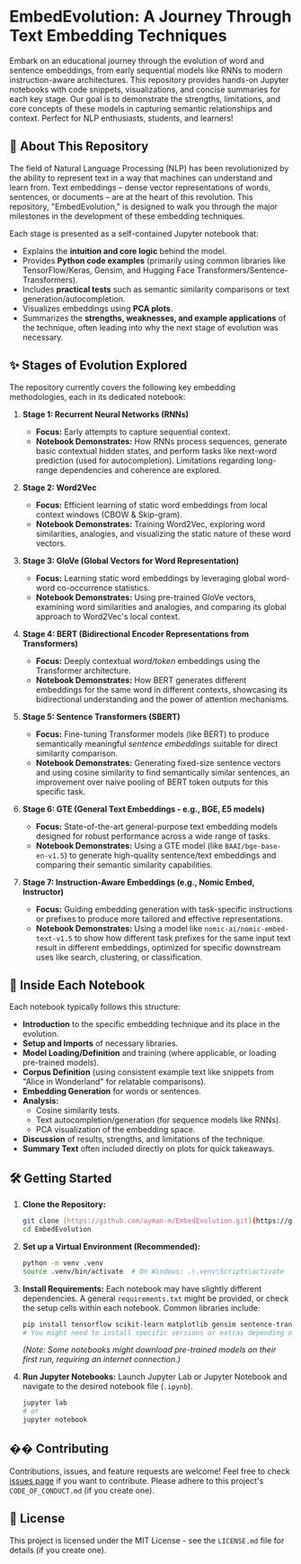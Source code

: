 # EmbedEvolution: A Journey Through Text Embedding Techniques

Embark on an educational journey through the evolution of word and sentence embeddings, from early sequential models like RNNs to modern instruction-aware architectures. This repository provides hands-on Jupyter notebooks with code snippets, visualizations, and concise summaries for each key stage. Our goal is to demonstrate the strengths, limitations, and core concepts of these models in capturing semantic relationships and context. Perfect for NLP enthusiasts, students, and learners!

## 🚀 About This Repository

The field of Natural Language Processing (NLP) has been revolutionized by the ability to represent text in a way that machines can understand and learn from. Text embeddings – dense vector representations of words, sentences, or documents – are at the heart of this revolution. This repository, "EmbedEvolution," is designed to walk you through the major milestones in the development of these embedding techniques.

Each stage is presented as a self-contained Jupyter notebook that:
* Explains the **intuition and core logic** behind the model.
* Provides **Python code examples** (primarily using common libraries like TensorFlow/Keras, Gensim, and Hugging Face Transformers/Sentence-Transformers).
* Includes **practical tests** such as semantic similarity comparisons or text generation/autocompletion.
* Visualizes embeddings using **PCA plots**.
* Summarizes the **strengths, weaknesses, and example applications** of the technique, often leading into why the next stage of evolution was necessary.

## ✨ Stages of Evolution Explored

The repository currently covers the following key embedding methodologies, each in its dedicated notebook:

1.  **Stage 1: Recurrent Neural Networks (RNNs)**
    * **Focus:** Early attempts to capture sequential context.
    * **Notebook Demonstrates:** How RNNs process sequences, generate basic contextual hidden states, and perform tasks like next-word prediction (used for autocompletion). Limitations regarding long-range dependencies and coherence are explored.

2.  **Stage 2: Word2Vec**
    * **Focus:** Efficient learning of static word embeddings from local context windows (CBOW & Skip-gram).
    * **Notebook Demonstrates:** Training Word2Vec, exploring word similarities, analogies, and visualizing the static nature of these word vectors.

3.  **Stage 3: GloVe (Global Vectors for Word Representation)**
    * **Focus:** Learning static word embeddings by leveraging global word-word co-occurrence statistics.
    * **Notebook Demonstrates:** Using pre-trained GloVe vectors, examining word similarities and analogies, and comparing its global approach to Word2Vec's local context.

4.  **Stage 4: BERT (Bidirectional Encoder Representations from Transformers)**
    * **Focus:** Deeply contextual *word/token* embeddings using the Transformer architecture.
    * **Notebook Demonstrates:** How BERT generates different embeddings for the same word in different contexts, showcasing its bidirectional understanding and the power of attention mechanisms.

5.  **Stage 5: Sentence Transformers (SBERT)**
    * **Focus:** Fine-tuning Transformer models (like BERT) to produce semantically meaningful *sentence embeddings* suitable for direct similarity comparison.
    * **Notebook Demonstrates:** Generating fixed-size sentence vectors and using cosine similarity to find semantically similar sentences, an improvement over naive pooling of BERT token outputs for this specific task.

6.  **Stage 6: GTE (General Text Embeddings - e.g., BGE, E5 models)**
    * **Focus:** State-of-the-art general-purpose text embedding models designed for robust performance across a wide range of tasks.
    * **Notebook Demonstrates:** Using a GTE model (like `BAAI/bge-base-en-v1.5`) to generate high-quality sentence/text embeddings and comparing their semantic similarity capabilities.

7.  **Stage 7: Instruction-Aware Embeddings (e.g., Nomic Embed, Instructor)**
    * **Focus:** Guiding embedding generation with task-specific instructions or prefixes to produce more tailored and effective representations.
    * **Notebook Demonstrates:** Using a model like `nomic-ai/nomic-embed-text-v1.5` to show how different task prefixes for the same input text result in different embeddings, optimized for specific downstream uses like search, clustering, or classification.

## 🔧 Inside Each Notebook

Each notebook typically follows this structure:
* **Introduction** to the specific embedding technique and its place in the evolution.
* **Setup and Imports** of necessary libraries.
* **Model Loading/Definition** and training (where applicable, or loading pre-trained models).
* **Corpus Definition** (using consistent example text like snippets from "Alice in Wonderland" for relatable comparisons).
* **Embedding Generation** for words or sentences.
* **Analysis:**
    * Cosine similarity tests.
    * Text autocompletion/generation (for sequence models like RNNs).
    * PCA visualization of the embedding space.
* **Discussion** of results, strengths, and limitations of the technique.
* **Summary Text** often included directly on plots for quick takeaways.

## 🛠️ Getting Started

1.  **Clone the Repository:**
    ```bash
    git clone [https://github.com/ayman-m/EmbedEvolution.git](https://github.com/ayman-m/EmbedEvolution.git)
    cd EmbedEvolution
    ```
2.  **Set up a Virtual Environment (Recommended):**
    ```bash
    python -m venv .venv
    source .venv/bin/activate  # On Windows: .\.venv\Scripts\activate
    ```
3.  **Install Requirements:**
    Each notebook may have slightly different dependencies. A general `requirements.txt` might be provided, or check the setup cells within each notebook. Common libraries include:
    ```bash
    pip install tensorflow scikit-learn matplotlib gensim sentence-transformers transformers torch
    # You might need to install specific versions or extras depending on your setup (e.g., for GPU)
    ```
    *(Note: Some notebooks might download pre-trained models on their first run, requiring an internet connection.)*

4.  **Run Jupyter Notebooks:**
    Launch Jupyter Lab or Jupyter Notebook and navigate to the desired notebook file (`.ipynb`).
    ```bash
    jupyter lab
    # or
    jupyter notebook
    ```

## �� Contributing

Contributions, issues, and feature requests are welcome! Feel free to check [issues page](https://github.com/ayman-m/EmbedEvolution/issues) if you want to contribute. Please adhere to this project's `CODE_OF_CONDUCT.md` (if you create one).

## 📜 License

This project is licensed under the MIT License - see the `LICENSE.md` file for details (if you create one).

